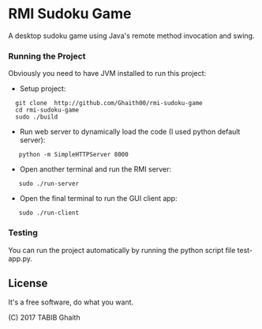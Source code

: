 # RMI Sudoku Game
A desktop sudoku game using Java's remote method invocation and swing.

### Running the Project
Obviously you need to have JVM installed to run this project:

  - Setup project:
```shell
  git clone  http://github.com/Ghaith00/rmi-sudoku-game
  cd rmi-sudoku-game
  sudo ./build
```

  - Run web server to dynamically load the code (I used python default server):
  ```shell
     python -m SimpleHTTPServer 8000
  ```
  - Open another terminal and run the RMI server:
  ```shell
     sudo ./run-server
  ```
  - Open the final terminal to run the GUI client app:
  ```shell
     sudo ./run-client
  ```
### Testing
You can run the project automatically by running the python script file test-app.py.

## License
It's a free software, do what you want.

(C) 2017 TABIB Ghaith
